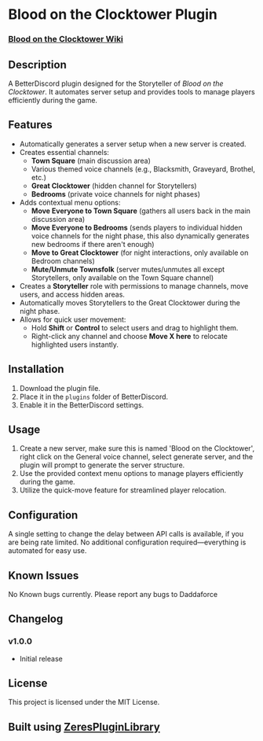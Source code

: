 # Blood on the Clocktower Plugin
### [Blood on the Clocktower Wiki](https://wiki.bloodontheclocktower.com/Main_Page)

## Description
A BetterDiscord plugin designed for the Storyteller of *Blood on the Clocktower*. It automates server setup and provides tools to manage players efficiently during the game.

## Features
- Automatically generates a server setup when a new server is created.
- Creates essential channels:
  - **Town Square** (main discussion area)
  - Various themed voice channels (e.g., Blacksmith, Graveyard, Brothel, etc.)
  - **Great Clocktower** (hidden channel for Storytellers)
  - **Bedrooms** (private voice channels for night phases)
- Adds contextual menu options:
  - **Move Everyone to Town Square** (gathers all users back in the main discussion area)
  - **Move Everyone to Bedrooms** (sends players to individual hidden voice channels for the night phase, this also dynamically generates new bedrooms if there aren't enough)
  - **Move to Great Clocktower** (for night interactions, only available on Bedroom channels)
  - **Mute/Unmute Townsfolk** (server mutes/unmutes all except Storytellers, only available on the Town Square channel)
- Creates a **Storyteller** role with permissions to manage channels, move users, and access hidden areas.
- Automatically moves Storytellers to the Great Clocktower during the night phase.
- Allows for quick user movement:
  - Hold **Shift** or **Control** to select users and drag to highlight them.
  - Right-click any channel and choose **Move X here** to relocate highlighted users instantly.

## Installation
1. Download the plugin file.
2. Place it in the `plugins` folder of BetterDiscord.
3. Enable it in the BetterDiscord settings.

## Usage
1. Create a new server, make sure this is named 'Blood on the Clocktower', right click on the General voice channel, select generate server, and the plugin will prompt to generate the server structure.
2. Use the provided context menu options to manage players efficiently during the game.
3. Utilize the quick-move feature for streamlined player relocation.

## Configuration
A single setting to change the delay between API calls is available, if you are being rate limited.
No additional configuration required—everything is automated for easy use.

## Known Issues
No Known bugs currently. Please report any bugs to Daddaforce

## Changelog
### v1.0.0
- Initial release

## License
This project is licensed under the MIT License.

## Built using [ZeresPluginLibrary](https://betterdiscord.app/plugin/ZeresPluginLibrary)
